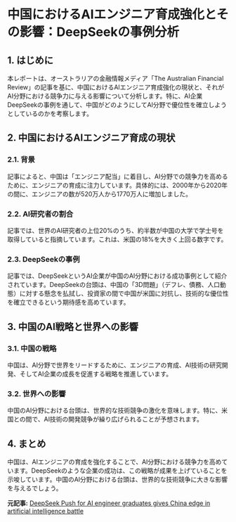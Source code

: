 # 中国におけるAIエンジニア育成強化とその影響：DeepSeekの事例分析

## 1. はじめに

本レポートは、オーストラリアの金融情報メディア「The Australian Financial Review」の記事を基に、中国におけるAIエンジニア育成強化の現状と、それがAI分野における競争力に与える影響について分析します。特に、AI企業DeepSeekの事例を通して、中国がどのようにしてAI分野で優位性を確立しようとしているのかを考察します。

## 2. 中国におけるAIエンジニア育成の現状

### 2.1. 背景

記事によると、中国は「エンジニア配当」に着目し、AI分野での競争力を高めるために、エンジニアの育成に注力しています。具体的には、2000年から2020年の間に、エンジニアの数が520万人から1770万人に増加しました。

### 2.2. AI研究者の割合

記事では、世界のAI研究者の上位20%のうち、約半数が中国の大学で学士号を取得していると指摘しています。これは、米国の18%を大きく上回る数字です。

### 2.3. DeepSeekの事例

記事では、DeepSeekというAI企業が中国のAI分野における成功事例として紹介されています。DeepSeekの台頭は、中国の「3D問題」（デフレ、債務、人口動態）に対する懸念を払拭し、投資家の間で中国が米国に対抗し、技術的な優位性を確立できるという期待感を高めています。

## 3. 中国のAI戦略と世界への影響

### 3.1. 中国の戦略

中国は、AI分野で世界をリードするために、エンジニアの育成、AI技術の研究開発、そしてAI企業の成長を促進する戦略を推進しています。

### 3.2. 世界への影響

中国のAI分野における台頭は、世界的な技術競争の激化を意味します。特に、米国との間で、AI技術の開発競争が繰り広げられることが予想されます。

## 4. まとめ

中国は、AIエンジニアの育成を強化することで、AI分野における競争力を高めています。DeepSeekのような企業の成功は、この戦略が成果を上げていることを示唆しています。中国のAI分野における台頭は、世界的な技術競争に大きな影響を与えるでしょう。



**元記事:** [DeepSeek Push for AI engineer graduates gives China edge in artificial intelligence battle](https://www.afr.com/world/asia/china-s-engineer-dividend-is-paying-off-big-time-20250325-p5lme4)